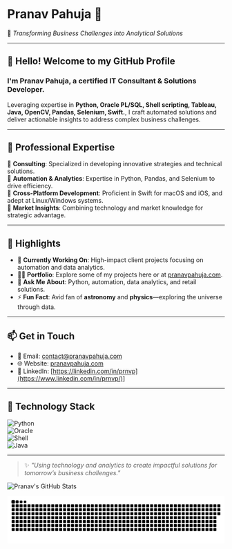 # Pranav Pahuja 🌟  
🚀 *Transforming Business Challenges into Analytical Solutions*  

---

## 👋 Hello! Welcome to my GitHub Profile

### I'm Pranav Pahuja, a certified IT Consultant & Solutions Developer.

Leveraging expertise in **Python, Oracle PL/SQL, Shell scripting, Tableau, Java, OpenCV, Pandas, Selenium, Swift.**, I craft automated solutions and deliver actionable insights to address complex business challenges.

---
## 💼 Professional Expertise

🔹 **Consulting**: Specialized in developing innovative strategies and technical solutions.  
🔹 **Automation & Analytics**: Expertise in Python, Pandas, and Selenium to drive efficiency.  
🔹 **Cross-Platform Development**: Proficient in Swift for macOS and iOS, and adept at Linux/Windows systems.  
🔹 **Market Insights**: Combining technology and market knowledge for strategic advantage.

---

## 🌟 Highlights

- 🔭 **Currently Working On**: High-impact client projects focusing on automation and data analytics.  
- 👨‍💻 **Portfolio**: Explore some of my projects here or at [pranavpahuja.com](https://pranavpahuja.com).  
- 💬 **Ask Me About**: Python, automation, data analytics, and retail solutions.  
- ⚡ **Fun Fact**: Avid fan of **astronomy** and **physics**—exploring the universe through data.

---

## 📫 Get in Touch  

- 📧 Email: [contact@pranavpahuja.com](mailto:contact@pranavpahuja.com)  
- 🌐 Website: [pranavpahuja.com](https://pranavpahuja.com)  
- 💼 LinkedIn: [https://linkedin.com/in/prnvp](https://www.linkedin.com/in/prnvp/)]

---

## 🚀 Technology Stack  

![Python](https://img.shields.io/badge/Python-3776AB?style=for-the-badge&logo=python&logoColor=white)  
![Oracle](https://img.shields.io/badge/Oracle-CC2927?style=for-the-badge&logo=oracle&logoColor=white)  
![Shell](https://img.shields.io/badge/Shell_Scripting-5391FE?style=for-the-badge&logo=gnu-bash&logoColor=white)  
![Java](https://img.shields.io/badge/Java-007396?style=for-the-badge&logo=java&logoColor=white)  

---

> ✨ *"Using technology and analytics to create impactful solutions for tomorrow’s business challenges."*

![Pranav's GitHub Stats](https://github-readme-stats.vercel.app/api?username=pranavpahuja&show_icons=true&theme=radical)

<img src="https://raw.githubusercontent.com/pranavpahuja/pranavpahuja/output/snake.svg" alt="Snake animation" />
